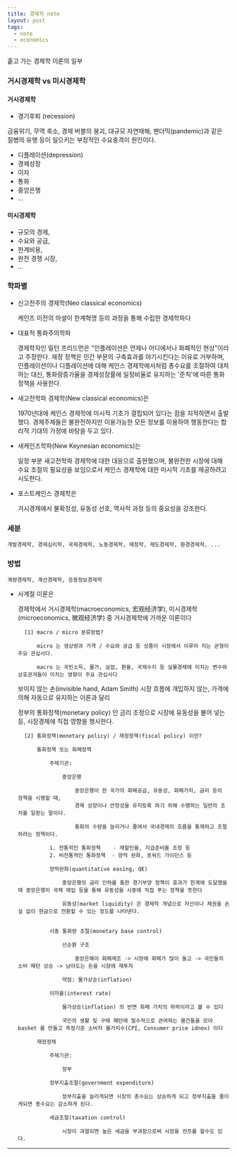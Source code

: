```yaml
---
title: 경제학 note
layout: post
tags:
  - note
  - economics
---
```


훝고 가는 경제학 이론의 일부

### 거시경제학 vs 미시경제학

#### 거시경제학

* 경기후퇴 (recession)

금융위기, 무역 축소, 경제 버블의 붕괴, 대규모 자연재해, 팬더믹(pandemic)과 같은 질병의 유행 등이 일으키는 
부정적인 수요충격이 원인이다.

* 디플레이션(depression)
* 경제성장
* 이자
* 통화
* 중앙은행
* ...

#### 미시경제학

* 규모의 경제,
* 수요와 공급,
* 한계비용,
* 완전 경쟁 시장,
* ...


### 학파별

* 신고전주의 경제학(Neo classical economics)

    케인즈 이전의 마셜이 한계혁명 등의 과정을 통해 수립한 경제학파다

* 대표적 통화주의학파

    경제학자인 밀턴 프리드먼은 "인플레이션은 언제나 어디에서나 화폐적인 현상"이라고 주장한다. 재정 정책은 민간 부문의 구축효과를
    야기시킨다는 이유로 거부하며, 인플레이션이나 디플레이션에 대해 케인스 경제학에서처럼 총수요를 조절하여 대처하는 대신,
    통화량증가율을 경제성장률에 일정비율로 유지하는 '준칙'에 따른 통화 정책을 사용한다.

* 새고전학파 경제학(New classical economics)은

    1970년대에 케인스 경제학에 미시적 기초가 결핍되어 있다는 점을 지적하면서 출발했다. 경제주체들은 불완전하지만 이용가능한 모든
    정보를 이용하여 행동한다는 합리적 기대의 가정에 바탕을 두고 있다.

* 새케인즈학파(New Keynesian economics)는

    일정 부분 새고전학파 경제학에 대한 대응으로 출현했으며, 불완전한 시장에 대해 수요 조절의 필요성을 보임으로서 케인스 경제학에
    대한 미시적 기초를 제공하려고 시도한다.

* 포스트케인스 경제학은

    거시경제에서 불확정성, 유동성 선호, 역사적 과정 등의 중요성을 강조한다.



### 세분

    개발경제학, 경제심리학, 국제경제학, 노동경제학, 재정학, 제도경제학, 환경경제학, ...

### 방법

    계량경제학, 계산경제학, 응용정보경제학


* 사계절 이론은

    경제학에서 거시경제학(macroeconomics, 宏观经济学), 미시경제학(microeconomics, 微观经济学) 중 거시경제학에 가까운 이론이다

        [1] macro / micro 분류방법?

            micro 는 생상량과 가격 / 수요와 공급 등 상품이 시장에서 이루어 지는 균형이 주요 관심사다.

            macro 는 국민소득, 물가, 실업, 환율, 국제수지 등 실물경제에 미치는 변수와 상호관겨들이 미치는 영향이 주요 관심사다

    보이지 않는 손(invisible hand, Adam Smith) 시장 흐름에 개입하지 않는, 가격에 의해 자동으로 유지하는 이론과 달리

    정부의 통화정책(monetary policy) 인 금리 조정으로 시장에 유동성을 불어 넣는 등, 시장경제에 직접 영향을 행사한다.

        [2] 통화정책(monetary policy) / 재정정책(fiscal policy) 이란?

            통화정책 또는 화페정책

                주체기관:

                    중앙은행

                        중앙은행이 한 국가의 화페공급, 유동성, 화페가치, 금리 등의 정책을 시행할 때,
                        경제 성장이나 안정성을 유지토록 하기 위해 수행하는 일련의 조치를 일컫는 말이다.

                        통화의 수량을 늘리거나 줄여서 국내경제의 흐름을 통제하고 조절하려는 정책이다.

                1. 전통적인 통화정책    - 재할인율, 지급준비율 조정 등
                2. 비전통적인 통화정잭  - 양적 완화, 포워드 가이던스 등

                양적완화(quantitative easing, QE)

                    중앙은행의 금리 인하를 통한 경기부양 정책이 효과가 한계에 도달했을 때 중앙은행이 국채 매입 등을 통해 유동성을 시중에 직접 푸는 정책을 뜻한다

                    유동성(market liquidity) 은 경제학 개념으로 자산이나 채권을 손실 없이 현금으로 전환할 수 있는 정도를 나타낸다.


                시중 통화량 조절(monetary base control)

                    선순환 구조

                        중앙은해이 화페제조 -> 시장에 화페가 많이 돌고 -> 국민들의 소비 패턴 상승 -> 남아도는 돈을 시장에 재투자

                    약점: 물가상승(inflation)

                이자율(interest rate)

                    물가상승(inflation) 의 반면 화페 가치의 하락이라고 볼 수 있다

                    국민의 생활 및 구매 패턴에 필수적으로 관여하는 물건들을 모아 basket 를 만들고 측정기준 소비자 물가지수(CPI, Consumer price idnex) 이다

            재정정채

                주체기관:

                    정부

                정부지출조절(government expenditure)

                    정부지출을 늘리게되면 시장의 총수요는 상승하게 되고 정부지출을 줄이게되면 총수요는 감소하게 된다.

                세금조절(taxation control)

                    시장이 과열되면 높은 세금을 부과함으로써 시장을 컨트롤 할수도 있다.

---
